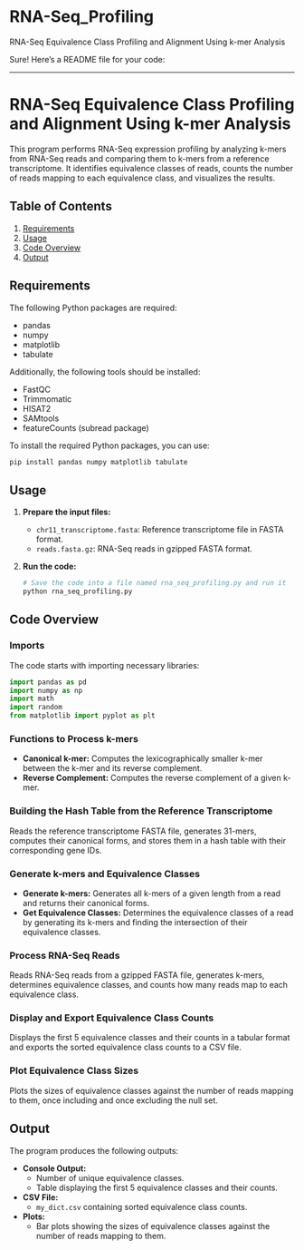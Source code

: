 # RNA-Seq_Profiling
RNA-Seq Equivalence Class Profiling and Alignment Using k-mer Analysis

Sure! Here’s a README file for your code:

---

# RNA-Seq Equivalence Class Profiling and Alignment Using k-mer Analysis

This program performs RNA-Seq expression profiling by analyzing k-mers from RNA-Seq reads and comparing them to k-mers from a reference transcriptome. It identifies equivalence classes of reads, counts the number of reads mapping to each equivalence class, and visualizes the results.

## Table of Contents
1. [Requirements](#requirements)
2. [Usage](#usage)
3. [Code Overview](#code-overview)
4. [Output](#output)

## Requirements

The following Python packages are required:
- pandas
- numpy
- matplotlib
- tabulate

Additionally, the following tools should be installed:
- FastQC
- Trimmomatic
- HISAT2
- SAMtools
- featureCounts (subread package)

To install the required Python packages, you can use:
```bash
pip install pandas numpy matplotlib tabulate
```

## Usage

1. **Prepare the input files:**
   - `chr11_transcriptome.fasta`: Reference transcriptome file in FASTA format.
   - `reads.fasta.gz`: RNA-Seq reads in gzipped FASTA format.

2. **Run the code:**
   ```python
   # Save the code into a file named rna_seq_profiling.py and run it
   python rna_seq_profiling.py
   ```

## Code Overview

### Imports
The code starts with importing necessary libraries:
```python
import pandas as pd
import numpy as np
import math
import random
from matplotlib import pyplot as plt
```

### Functions to Process k-mers
- **Canonical k-mer:** Computes the lexicographically smaller k-mer between the k-mer and its reverse complement.
- **Reverse Complement:** Computes the reverse complement of a given k-mer.

### Building the Hash Table from the Reference Transcriptome
Reads the reference transcriptome FASTA file, generates 31-mers, computes their canonical forms, and stores them in a hash table with their corresponding gene IDs.

### Generate k-mers and Equivalence Classes
- **Generate k-mers:** Generates all k-mers of a given length from a read and returns their canonical forms.
- **Get Equivalence Classes:** Determines the equivalence classes of a read by generating its k-mers and finding the intersection of their equivalence classes.

### Process RNA-Seq Reads
Reads RNA-Seq reads from a gzipped FASTA file, generates k-mers, determines equivalence classes, and counts how many reads map to each equivalence class.

### Display and Export Equivalence Class Counts
Displays the first 5 equivalence classes and their counts in a tabular format and exports the sorted equivalence class counts to a CSV file.

### Plot Equivalence Class Sizes
Plots the sizes of equivalence classes against the number of reads mapping to them, once including and once excluding the null set.

## Output

The program produces the following outputs:
- **Console Output:** 
  - Number of unique equivalence classes.
  - Table displaying the first 5 equivalence classes and their counts.
- **CSV File:** 
  - `my_dict.csv` containing sorted equivalence class counts.
- **Plots:** 
  - Bar plots showing the sizes of equivalence classes against the number of reads mapping to them.
